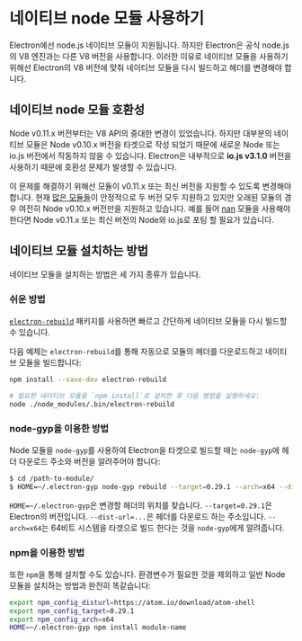 # 네이티브 node 모듈 사용하기

Electron에선 node.js 네이티브 모듈이 지원됩니다. 하지만 Electron은 공식 node.js의 V8 엔진과는 다른 V8 버전을 사용합니다.
이러한 이유로 네이티브 모듈을 사용하기 위해선 Electron의 V8 버전에 맞춰 네이티브 모듈을 다시 빌드하고 헤더를 변경해야 합니다.

## 네이티브 node 모듈 호환성

Node v0.11.x 버전부터는 V8 API의 중대한 변경이 있었습니다. 하지만 대부분의 네이티브 모듈은 Node v0.10.x 버전을 타겟으로 작성 되었기 때문에
새로운 Node 또는 io.js 버전에서 작동하지 않을 수 있습니다. Electron은 내부적으로 __io.js v3.1.0__ 버전을 사용하기 때문에 호환성 문제가 발생할 수 있습니다.

이 문제를 해결하기 위해선 모듈이 v0.11.x 또는 최신 버전을 지원할 수 있도록 변경해야 합니다.
현재 [많은 모듈들](https://www.npmjs.org/browse/depended/nan)이 안정적으로 두 버전 모두 지원하고 있지만 오래된 모듈의 경우 여전히 Node v0.10.x 버전만을 지원하고 있습니다.
예를 들어 [nan](https://github.com/rvagg/nan) 모듈을 사용해야 한다면 Node v0.11.x 또는 최신 버전의 Node와 io.js로 포팅 할 필요가 있습니다.

## 네이티브 모듈 설치하는 방법

네이티브 모듈을 설치하는 방법은 세 가지 종류가 있습니다.

### 쉬운 방법

[`electron-rebuild`](https://github.com/paulcbetts/electron-rebuild) 패키지를 사용하면 빠르고 간단하게 네이티브 모듈을 다시 빌드할 수 있습니다.

다음 예제는 `electron-rebuild`를 통해 자동으로 모듈의 헤더를 다운로드하고 네이티브 모듈을 빌드합니다:

```sh
npm install --save-dev electron-rebuild

# 필요한 네이티브 모듈을 `npm install`로 설치한 후 다음 명령을 실행하세요:
node ./node_modules/.bin/electron-rebuild
```

### node-gyp을 이용한 방법

Node 모듈을 `node-gyp`를 사용하여 Electron을 타겟으로 빌드할 때는 `node-gyp`에 헤더 다운로드 주소와 버전을 알려주어야 합니다:

```bash
$ cd /path-to-module/
$ HOME=~/.electron-gyp node-gyp rebuild --target=0.29.1 --arch=x64 --dist-url=https://atom.io/download/atom-shell
```

`HOME=~/.electron-gyp`은 변경할 헤더의 위치를 찾습니다. `--target=0.29.1`은 Electron의 버전입니다.
`--dist-url=...`은 헤더를 다운로드 하는 주소입니다. `--arch=x64`는 64비트 시스템을 타겟으로 빌드 한다는 것을 `node-gyp`에게 알려줍니다.

### npm을 이용한 방법

또한 `npm`을 통해 설치할 수도 있습니다.
환경변수가 필요한 것을 제외하고 일반 Node 모듈을 설치하는 방법과 완전히 똑같습니다:

```bash
export npm_config_disturl=https://atom.io/download/atom-shell
export npm_config_target=0.29.1
export npm_config_arch=x64
HOME=~/.electron-gyp npm install module-name
```
